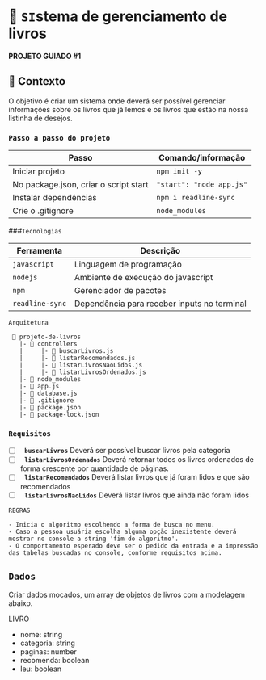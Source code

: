 # 🚀 `SI`stema de gerenciamento de livros

**PROJETO GUIADO #1**

## 🧠 Contexto

O objetivo é criar um sistema onde deverá ser possível gerenciar informações sobre os livros que já lemos e os livros que estão na nossa listinha de desejos.



> 

### `Passo a passo do projeto`

| Passo                                 | Comando/informação       |
| ------------------------------------- | ------------------------ |
| Iniciar projeto                       | `npm init -y`            |
| No package.json, criar o script start | `"start": "node app.js"` |
| Instalar dependências                 | `npm i readline-sync`    |
| Crie o .gitignore                     | `node_modules`           |

###`Tecnologias`

| Ferramenta      | Descrição                                   |
| --------------- | ------------------------------------------- |
| `javascript`    | Linguagem de programação                    |
| `nodejs`        | Ambiente de execução do javascript          |
| `npm`           | Gerenciador de pacotes                      |
| `readline-sync` | Dependência para receber inputs no terminal |

`Arquitetura`

```
 📁 projeto-de-livros
   |- 📁 controllers
   |     |- 📄 buscarLivros.js
   |     |- 📄 listarRecomendados.js
   |     |- 📄 listarLivrosNaoLidos.js
   |     |- 📄 listarLivrosOrdenados.js
   |- 📁 node_modules
   |- 📄 app.js
   |- 📄 database.js
   |- 📄 .gitignore
   |- 📄 package.json  
   |- 📄 package-lock.json
```

### `Requisitos`

- [ ]   **`buscarLivros`** Deverá ser possível buscar livros pela categoria
- [ ]   **`listarLivrosOrdenados`** Deverá retornar todos os livros ordenados de forma crescente por quantidade de páginas.
- [ ]   **`listarRecomendados`** Deverá listar livros que já foram lidos e que são recomendados
- [ ]   **`listarLivrosNaoLidos`** Deverá listar livros que ainda não foram lidos

`REGRAS`

```
- Inicia o algoritmo escolhendo a forma de busca no menu.
- Caso a pessoa usuária escolha alguma opção inexistente deverá mostrar no console a string 'fim do algoritmo'.
- O comportamento esperado deve ser o pedido da entrada e a impressão das tabelas buscadas no console, conforme requisitos acima.
```

## `Dados`

Criar dados mocados, um array de objetos de livros com a modelagem abaixo.

LIVRO

- nome: string
- categoria: string
- paginas: number
- recomenda: boolean
- leu: boolean
